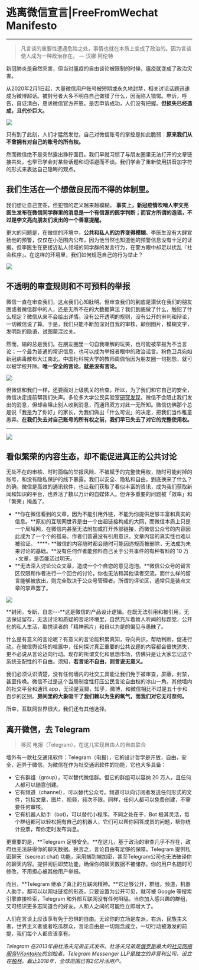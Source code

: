 # 逃离微信宣言|FreeFromWechat Manifesto
****

> 凡言谈的重要性遭遇危险之处，事情也就在本质上变成了政治的。因为言谈使人成为一种政治存在。 — 汉娜·阿伦特


新冠肺炎是自然灾害，但当对瘟疫的自由谈论被限制的时候，瘟疫就变成了政治灾害。

从2020年2月1日起，大量微信用户账号被短期或永久地封禁，相关讨论话题迅速成为微博超话。被封号者大多不明白自己做错了什么，因而陷入错愕。申诉，呼告，自证清白，恳求微信官方开恩。是否申诉成功，人们没有把握。**但损失已经造成，且代价巨大。**


![](https://paper-attachments.dropbox.com/s_16D361C7C27E60B2A9BC5B5F5A303825ECE82F835FA5A2701247B36958104B1F_1581537009607_image.png)


只有到了此刻，人们才猛然发觉，自己对微信账号的掌控是如此脆弱：**原来我们从不曾拥有对自己的账号的所有权。**

然而微信绝不是突然露出狰狞面目。我们早就习惯了与朋友圈里无法打开的文章链接共处，也早已学会对某些话题和词语避而不谈。我们学会了重新使用拼音加字符的形式来表达自己隐晦的观点。


## 我们生活在一个想做良民而不得的体制里。

我们想让自己变乖，但犯错的定义越来越模糊。  ****事实上，新冠疫情吹哨人李文亮医生发布在微信同学群里的消息是一个有信源的医学判断；而官方所谓的造谣，不过是李文亮向朋友们发出的一个善意提醒**。**

更大的问题是，在微信的环境中，**公共和私人的边界变得模糊**。李医生没有大肆宣扬他的预警，仅仅在小范围内公布，因为他当然也知道他的预警信息没有十足的证据。但李医生在更接近私人领域的同学群的发言行为，在警方眼中却足以扰乱『社会秩序』。在这样的环境里，我们如何规范自己的行为举止？


![](https://paper-attachments.dropbox.com/s_16D361C7C27E60B2A9BC5B5F5A303825ECE82F835FA5A2701247B36958104B1F_1581366367246_5FAA76D1-B0F3-4FC0-8DFE-D9C9B8513095.png)



## 不透明的审查规则和不可预料的举报

微信一直在审查我们，这点我们心知肚明。但审查我们的到底是潜伏在我们的朋友圈或者微信群中的人，还是无所不在的大数据算法？我们到底做了什么，触犯了什么规定？微信从来不会给出详情。没有公开透明的规则，没有公开的审判和辩论，一切微信说了算。于是，我们只能不断加深对自我的审核，颠倒图片，模糊文字，发明新的隐语，试图蒙混过关。

然而，输的总是我们。在朋友圈里一句自我嘲解的玩笑，也可能被举报为不当言论；一个最为普通的常识信息，也可以成为举报者眼中的政治谣言。粉色卫兵宛如新冠病毒散布大江南北。中国社科院大学的教师周佩怡因为朋友圈一句抱怨，就可以被学校开除。**唯一安全的言论，就是没有言论。**


![](https://paper-attachments.dropbox.com/s_16D361C7C27E60B2A9BC5B5F5A303825ECE82F835FA5A2701247B36958104B1F_1581366379211_2F3B6477-636C-4FB3-89FD-6B7D9D5B1E33.png)


但微信和我们一样，还要面对上级机关的检查。所以，为了我们和它自己的安全，微信决定提前帮我们失声。多伦多大学公民实验室[研究发现](https://citizenlab.ca/2016/12/%E4%B8%80app%E4%B8%A4%E5%88%B6%EF%BC%9A%E5%BE%AE%E4%BF%A1%E5%A6%82%E4%BD%95%E5%8C%BA%E5%88%AB%E5%AE%A1%E6%9F%A5%E4%B8%AD%E5%9B%BD%E5%8F%8A%E6%B5%B7%E5%A4%96%E7%94%A8%E6%88%B7/)，微信不会阻止我们发出的消息，但却会阻止别人收到消息，而通讯双方对此一无所知。微信仿佛那个总是说「我是为了你好」的家长，为我们做出「什么可说」的决定，把我们当作稚童愚弄。**在我们失去对自己账号的所有权之前，我们早已失去了对它的完整使用权。**

****
![](https://paper-attachments.dropbox.com/s_16D361C7C27E60B2A9BC5B5F5A303825ECE82F835FA5A2701247B36958104B1F_1581366393358_BA8B038B-6DC4-447D-B39F-DDDCA7034457.png)



## 看似繁荣的内容生态，却不能促进真正的公共讨论

无处不在的审核、时时面临的举报风险、不被赋予的完整使用权，随时可能封掉的账号，和没有隐私保护的线下暴露。我们以安全、隐私和自由，到底换来了什么？的确，微信是高效的通讯软件，也让我们获取了看似丰富的资讯，成为我们获取新闻和知识的平台，也养活了数以万计的自媒体人。但许多重要的问题被「效率」和「繁荣」掩盖了。


- **你在微信看到的文章，因为不能引用外链，不能为你提供足够丰富和真实的信息。**原初的互联网世界是由一个由超链接构成的大网，而微信本质上只是一个局域网，在微信内甚至无法附加或打开外部链接，而微信公众号的内容因此成为了一个个的孤岛。作者们普遍没有引用意识，文章内容的真实性也难以被验证。
****- **微信的内容随时都会随时可能因违规而被删除，无法成为未来讨论的基础。**没有任何作者能预料自己关于公共事件的有种有料的 10 万+文章，是否能活过明天。
- **无法深入讨论公众文章，造成一个个自恋的意见泡泡。**微信公众号的留言区仅限和作者进行一个回合的讨论，你也无法和其他读者交流。而什么样的留言能够被放出，则完全取决于公众号管理者。所谓的评论区，通常只是装点文章的掌声罢了。


![](https://paper-attachments.dropbox.com/s_16D361C7C27E60B2A9BC5B5F5A303825ECE82F835FA5A2701247B36958104B1F_1581366433985_606A8321-3B78-4580-817B-7C4A4431EA0F.png)


**封闭，专断，自恋---**这是微信的产品设计逻辑。在既无法引用和被引用，无法保证留存，无法讨论和质疑的言论环境里，自然充斥着耸人听闻的标题党，公开化的私人生活，取悦读者的「精神鸦片」和自以为是的偏见与愚昧了。

什么是有意义的言论呢？有意义的言论能积累真知，导向共识，帮助判断，促进行动。在微信舆论场的喧嚣中，任何探讨真正重要的公共议题的内容都会很快消失，更不必说从言论迈向行动。现存的所谓文化和思想市场，仿佛只是让大家忘记这个系统支配性的不自由。须知，**若言论不自由，则言说无意义。**

我们必须认识清楚，没有任何墙内的社交工具能让我们免于被审查，屏蔽，封禁，甚至传唤。微信不过是这个当局制度性打压公民言论自由权的冰山一角。其他墙内的社交平台和通讯 app，无论是豆瓣，知乎，微博，和微信相比不过是五十步和百步的区别。**房间里的大象吸干了我们赖以为生的氧气，而我们对它无可奈何。**

所幸，互联网世界很大，我们还有其他选择。


## **离开微信，去 Telegram** 
> 移民 电报（Telegram），在这儿实现自由人的自由联合

墙外有一款社交通讯软件：Telegram（电报），它的设计哲学是开放，自由，安全，迥异于微信。为微信在作为社交通讯软件的功能，它也大多具备：


- 它有群组（group），可以替代微信群。但它的群组可以容纳 20 万人，且任何人都可以随意创建。
- 它有频道（channel），可以替代公众号。频道可以向订阅者发送任何形式的文件，包括文章，图片，视频，频次不限。同样，任何人都可以免费创建，不需要任何审核。
- 它有机器人助手（bot)，可以替代小程序。不同之处在于，Bot 极其灵活，每个群组都可以轻松拥有自己的机器人，它们可以帮你回答成员的问题，帮你统计投票，帮你定时发布消息。

更重要的是，**Telegram 足够安全。**在这儿，基于政治的审查几乎不存在，政府也无法获得你的聊天数据。换言之，言论自由有足够的保障。Telegram 提供私密聊天（secreat chat) 功能，采用端到端加密，甚至Telegram公司也无法破译你的聊天内容。提供阅后即焚功能，确保你的聊天数据不被储存。你的用户名随时可修改，不用担心被其他用户举报。

而且，**Telegram 继承了真正的互联网精神。**它足够公开，群组，频道，机器人助手，都可以以网址链接的形态，只要设置为公开可见，就可被 Google 等搜索引擎直接检索，Telegram 和外部互联网没有任何阻隔。当你加入感兴趣的群组，又可结识更多志同道合的好友。人和人之间的可能性立即增大了。

人们在言谈上应该享有免于恐惧的自由。无论你的立场是左派，右派，民族主义者，世界主义者或者吃瓜群众，言论自由是一切观念成立，一切行动被激发的前提，我们每个人都应该享有。

*Telegram 在2013年由杜洛夫兄弟正式发布。杜洛夫兄弟是[俄罗斯](https://zh.wikipedia.org/wiki/%E4%BF%84%E7%BD%97%E6%96%AF)最大的[社交网络服务](https://zh.wikipedia.org/wiki/%E7%A4%BE%E4%BA%A4%E7%B6%B2%E8%B7%AF%E6%9C%8D%E5%8B%99)[VKontakte](https://zh.wikipedia.org/wiki/VKontakte)的创始者。Telegram Messenger LLP是独立的非营利公司，设立在[柏林](https://zh.wikipedia.org/wiki/%E6%9F%8F%E6%9E%97)。截止2018年，全球范围已有2亿月活用户。*


